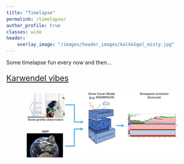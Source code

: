 ```yaml
---
title: "Timelapse"
permalink: /timelapse/
author_profile: true
classes: wide
header: 
    overlay_image: "/images/header_images/kalkkögel_misty.jpg"
---
```


Some timelapse fun every now and then...


<p style="text-decoration:underline; font-size:150%;">Karwendel vibes</p>

<p style="text-align:center;">
  <img src="/images/research/snow/workflow.png" width="80%"/>
</p>

<!--
font-weight:bold

So many interesting things to do, so many interesting topics to investigate...

<p><img src="/images/research/snow/NWPstack-AWS-AXLIZ-20220120.png" width="300px" height="200px" alt="GWD"></p>
<p><img src="/images/research/snow/QQ-AXLIZ-DEC-FEB-1.png" width="300px" height="200px" alt="GWD"></p>

-->


